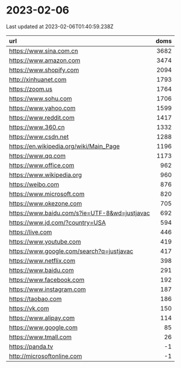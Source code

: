 # 2023-02-06

<!-- BEGIN -->
Last updated at 2023-02-06T01:40:59.238Z

url | doms
:- | -:
https://www.sina.com.cn | 3682
https://www.amazon.com | 3474
https://www.shopify.com | 2094
http://xinhuanet.com | 1793
https://zoom.us | 1764
https://www.sohu.com | 1706
https://www.yahoo.com | 1599
https://www.reddit.com | 1417
https://www.360.cn | 1332
https://www.csdn.net | 1288
https://en.wikipedia.org/wiki/Main_Page | 1196
https://www.qq.com | 1173
https://www.office.com | 962
https://www.wikipedia.org | 960
https://weibo.com | 876
https://www.microsoft.com | 820
https://www.okezone.com | 705
https://www.baidu.com/s?ie=UTF-8&wd=justjavac | 692
https://www.jd.com/?country=USA | 594
https://live.com | 446
https://www.youtube.com | 419
https://www.google.com/search?q=justjavac | 417
https://www.netflix.com | 398
https://www.baidu.com | 291
https://www.facebook.com | 192
https://www.instagram.com | 187
https://taobao.com | 186
https://vk.com | 150
https://www.alipay.com | 114
https://www.google.com | 85
https://www.tmall.com | 26
https://panda.tv | -1
http://microsoftonline.com | -1
<!-- END -->

